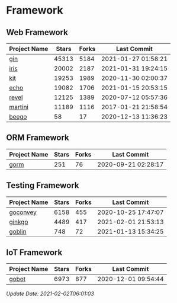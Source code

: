 # Framework

## Web Framework
| Project Name | Stars | Forks | Last Commit |
| ------------ | ----- | ----- | ----------- |
| [gin](https://github.com/gin-gonic/gin) | 45313 | 5184 | 2021-01-27 01:58:21 |
| [iris](https://github.com/kataras/iris) | 20002 | 2187 | 2021-01-31 19:24:15 |
| [kit](https://github.com/go-kit/kit) | 19253 | 1989 | 2020-11-30 02:00:37 |
| [echo](https://github.com/labstack/echo) | 19082 | 1706 | 2021-01-15 20:53:15 |
| [revel](https://github.com/revel/revel) | 12125 | 1389 | 2020-07-12 05:57:36 |
| [martini](https://github.com/go-martini/martini) | 11189 | 1116 | 2017-01-21 21:58:54 |
| [beego](https://github.com/astaxie/beego) | 58 | 17 | 2020-12-13 11:36:23 |

## ORM Framework
| Project Name | Stars | Forks | Last Commit |
| ------------ | ----- | ----- | ----------- |
| [gorm](https://github.com/jinzhu/gorm) | 251 | 76 | 2020-09-21 02:28:17 |

## Testing Framework
| Project Name | Stars | Forks | Last Commit |
| ------------ | ----- | ----- | ----------- |
| [goconvey](https://github.com/smartystreets/goconvey) | 6158 | 455 | 2020-10-25 17:47:07 |
| [ginkgo](https://github.com/onsi/ginkgo) | 4489 | 417 | 2021-02-01 21:53:13 |
| [goblin](https://github.com/franela/goblin) | 748 | 72 | 2021-01-13 15:34:25 |

## IoT Framework
| Project Name | Stars | Forks | Last Commit |
| ------------ | ----- | ----- | ----------- |
| [gobot](https://github.com/hybridgroup/gobot) | 6973 | 877 | 2020-12-01 09:54:44 |

*Update Date: 2021-02-02T06:01:03*